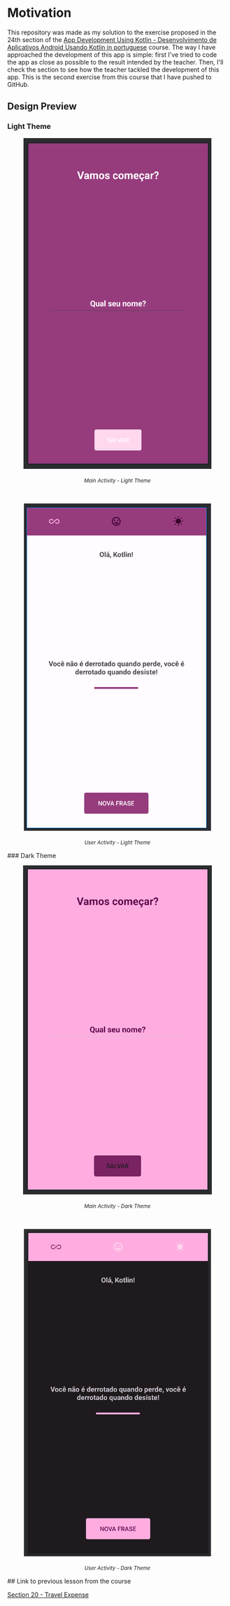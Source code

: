 # Motivation

This repository was made as my solution to the exercise proposed in the 24th section of
the [App Development Using Kotlin - Desenvolvimento de Aplicativos Android Usando Kotlin in portuguese](https://www.udemy.com/course/curso-desenvolvedor-kotlin/)
course. The way I have approached the development of this app is simple: first I've tried to code
the app as close as possible to the result intended by the teacher. Then, I'll check the section to
see how the teacher tackled the development of this app. This is the second exercise from this
course that I have pushed to GitHub.

## Design Preview

### Light Theme

<p align="center">
  <img src="design-preview/main-activity-light-theme.png">
</p>
<p align="center">
	<small><em>Main Activity - Light Theme</em></small>
</p>
<br/>
<p align="center">
  <img src="design-preview/user-activity-light-theme.png">
</p>
<p align="center">
	<small><em>User Activity - Light Theme</em></small>
</p>
### Dark Theme
<p align="center">
  <img src="design-preview/main-activity-dark-theme.png">
</p>
<p align="center">
	<small><em>Main Activity - Dark Theme</em></small>
</p>
<br/>
<p align="center">
  <img src="design-preview/user-activity-dark-theme.png">
</p>
<p align="center">
	<small><em>User Activity - Dark Theme</em></small>
</p>
## Link to previous lesson from the course

[Section 20 - Travel Expense](https://github.com/helderzack/secao-20_gasto-viagem)